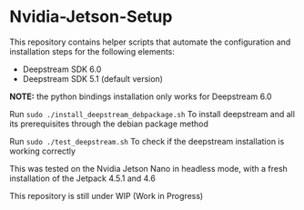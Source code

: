 # Nvidia-Jetson-Setup

This repository contains helper scripts that automate the configuration and installation steps for the following elements:
- Deepstream SDK 6.0
- Deepstream SDK 5.1 (default version)

<b> NOTE:</b> the python bindings installation only works for Deepstream 6.0

Run
`sudo ./install_deepstream_debpackage.sh` To install deepstream and all its prerequisites through the debian package method

Run `sudo ./test_deepstream.sh` To check if the deepstream installation is working correctly

This was tested on the Nvidia Jetson Nano in headless mode, with a fresh installation of the Jetpack 4.5.1 and 4.6

This repository is still under WIP (Work in Progress)
